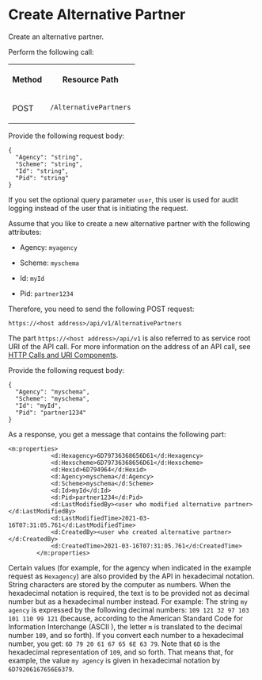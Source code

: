 <!-- loio7e6baf317ae64386af42d0d3b9aa6f2d -->

# Create Alternative Partner

Create an alternative partner.



Perform the following call:


<table>
<tr>
<th valign="top">

Method

</th>
<th valign="top">

Resource Path

</th>
</tr>
<tr>
<td valign="top">

POST

</td>
<td valign="top">

`/AlternativePartners` 

</td>
</tr>
</table>

Provide the following request body:

```
{
  "Agency": "string",
  "Scheme": "string",
  "Id": "string",
  "Pid": "string"
}
```

If you set the optional query parameter `user`, this user is used for audit logging instead of the user that is initiating the request.

Assume that you like to create a new alternative partner with the following attributes:

-   Agency: `myagency`

-   Scheme: `myschema`

-   Id: `myId`

-   Pid: `partner1234`


Therefore, you need to send the following POST request:

`https://<host address>/api/v1/AlternativePartners`

The part `https://<host address>/api/v1` is also referred to as service root URI of the API call. For more information on the address of an API call, see [HTTP Calls and URI Components](http-calls-and-uri-components-ca75e12.md).

Provide the following request body:

```
{
  "Agency": "myschema",
  "Scheme": "myschema",
  "Id": "myId",
  "Pid": "partner1234"
}
```

As a response, you get a message that contains the following part:

```
<m:properties>
            <d:Hexagency>6D79736368656D61</d:Hexagency>
            <d:Hexscheme>6D79736368656D61</d:Hexscheme>
            <d:Hexid>6D794964</d:Hexid>
            <d:Agency>myschema</d:Agency>
            <d:Scheme>myschema</d:Scheme>
            <d:Id>myId</d:Id>
            <d:Pid>partner1234</d:Pid>
            <d:LastModifiedBy><user who modified alternative partner></d:LastModifiedBy>
            <d:LastModifiedTime>2021-03-16T07:31:05.761</d:LastModifiedTime>
            <d:CreatedBy><user who created alternative partner></d:CreatedBy>
            <d:CreatedTime>2021-03-16T07:31:05.761</d:CreatedTime>
        </m:properties>
```

Certain values \(for example, for the agency when indicated in the example request as `Hexagency`\) are also provided by the API in hexadecimal notation. String characters are stored by the computer as numbers. When the hexadecimal notation is required, the text is to be provided not as decimal number but as a hexadecimal number instead. For example: The string `my agency` is expressed by the following decimal numbers: `109 121 32 97 103 101 110 99 121` \(because, according to the American Standard Code for Information Interchange \(ASCII \), the letter `m` is translated to the decimal number `109`, and so forth\). If you convert each number to a hexadecimal number, you get: `6D 79 20 61 67 65 6E 63 79`. Note that `6D` is the hexadecimal representation of `109`, and so forth. That means that, for example, the value `my agency` is given in hexadecimal notation by `6D79206167656E6379`.

